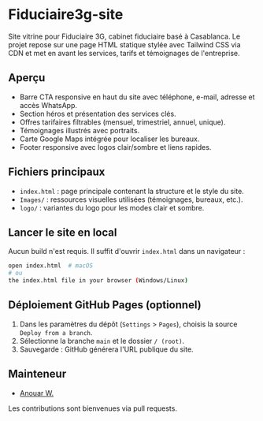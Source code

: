 # Fiduciaire3g-site

Site vitrine pour Fiduciaire 3G, cabinet fiduciaire basé à Casablanca. Le projet repose sur une page HTML statique stylée avec Tailwind CSS via CDN et met en avant les services, tarifs et témoignages de l'entreprise.

## Aperçu

- Barre CTA responsive en haut du site avec téléphone, e-mail, adresse et accès WhatsApp.
- Section héros et présentation des services clés.
- Offres tarifaires filtrables (mensuel, trimestriel, annuel, unique).
- Témoignages illustrés avec portraits.
- Carte Google Maps intégrée pour localiser les bureaux.
- Footer responsive avec logos clair/sombre et liens rapides.

## Fichiers principaux

- `index.html` : page principale contenant la structure et le style du site.
- `Images/` : ressources visuelles utilisées (témoignages, bureaux, etc.).
- `logo/` : variantes du logo pour les modes clair et sombre.

## Lancer le site en local

Aucun build n'est requis. Il suffit d'ouvrir `index.html` dans un navigateur :

```bash
open index.html  # macOS
# ou
the index.html file in your browser (Windows/Linux)
```

## Déploiement GitHub Pages (optionnel)

1. Dans les paramètres du dépôt (`Settings` > `Pages`), choisis la source `Deploy from a branch`.
2. Sélectionne la branche `main` et le dossier `/ (root)`.
3. Sauvegarde : GitHub générera l'URL publique du site.

## Mainteneur

- [Anouar W.](https://github.com/anouarw)

Les contributions sont bienvenues via pull requests.
